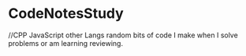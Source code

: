 # CodeNotesStudy
//CPP JavaScript other Langs random bits of code I make when I solve problems or am learning reviewing.
